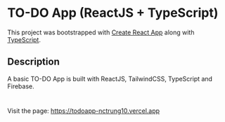 # TO-DO App (ReactJS + TypeScript)

This project was bootstrapped with [Create React App](https://github.com/facebook/create-react-app) along with [TypeScript](https://github.com/microsoft/TypeScript).

## Description

A basic TO-DO App is built with ReactJS, TailwindCSS, TypeScript and Firebase.

#
Visit the page: https://todoapp-nctrung10.vercel.app